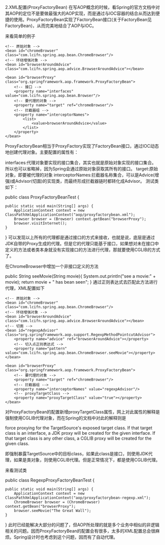 2.XML配置(ProxyFactoryBean)
在写AOP概念的时候，看Spring的官方文档中对其AOP的定位不是要做最强大的AOP实现，而是通过与IOC容器的结合从而达到便捷的使用。ProxyFactoryBean实现了FactoryBean接口(关于FactoryBean见FactoryBean)，从而完美地结合了AOP与IOC。

来看简单的例子

<?xml version="1.0" encoding="UTF-8"?>
<beans xmlns="http://www.springframework.org/schema/beans"
	xmlns:xsi="http://www.w3.org/2001/XMLSchema-instance" 
	xmlns:aop="http://www.springframework.org/schema/aop"
	xsi:schemaLocation="
	http://www.springframework.org/schema/beans
	http://www.springframework.org/schema/beans/spring-beans-3.0.xsd
	http://www.springframework.org/schema/aop
	http://www.springframework.org/schema/aop/spring-aop-3.0.xsd">
	
	<!-- 原始对象 -->
	<bean id="chromeBrowser" class="com.lcifn.spring.aop.bean.ChromeBrowser"/>
	<!-- 环绕增强对象 -->
	<bean id="browserAroundAdvice" class="com.lcifn.spring.aop.advice.BrowserAroundAdvice"></bean>
	
	<bean id="browserProxy" class="org.springframework.aop.framework.ProxyFactoryBean">
		<!-- 接口 -->
		<property name="interfaces" value="com.lcifn.spring.aop.bean.Browser"/>
		<!-- 要代理的对象 -->
		<property name="target" ref="chromeBrowser"/>
		<!-- 拦截器组 -->
		<property name="interceptorNames">
			<list>
				<value>browserAroundAdvice</value>
			</list>
		</property>
	</bean>
</beans>
ProxyFactoryBean相当于ProxyFactory实现了FactoryBean接口，通过IOC动态地创建代理对象。主要配置的属性有：

interfaces:代理对象要实现的接口集合，其实也就是原始对象实现的接口集合。所以也可以省略掉，因为Spring会通过原始对象获取其所有的接口。
target:原始对象，即要被代理的对象
interceptorNames:拦截器名称集合，可以是Advice(增强)或Advisor(切面)的实现类，而最终形成拦截器链时都转化成Advisor。
测试类如下：

public class ProxyFactoryBeanTest {

	public static void main(String[] args) {
		ApplicationContext context = new ClassPathXmlApplicationContext("aop/proxyfactorybean.xml");
		Browser browser = (Browser) context.getBean("browserProxy");
		browser.visitInternet();
	}
}
可以发现以上所有的代理都是通过接口的方式来接收，也就是说，底层是通过JDK自带的Proxy生成的代理。但是它的代理只能基于接口，如果想对未在接口中定义的方法或者类本身就没有实现接口的方法进行代理，那就要使用CGLIB的方式了。

在ChromeBrowser中增加一个非接口定义的方法

public String seeMovie(String movie){
	System.out.println("see a movie:" + movie);
	return movie + " has bean seen";
}
通过正则表达式去匹配此方法进行代理，XML配置如下

<?xml version="1.0" encoding="UTF-8"?>
<beans xmlns="http://www.springframework.org/schema/beans"
	xmlns:xsi="http://www.w3.org/2001/XMLSchema-instance" 
	xmlns:aop="http://www.springframework.org/schema/aop"
	xsi:schemaLocation="
	http://www.springframework.org/schema/beans
	http://www.springframework.org/schema/beans/spring-beans-3.0.xsd
	http://www.springframework.org/schema/aop
	http://www.springframework.org/schema/aop/spring-aop-3.0.xsd">
	
	<!-- 原始对象 -->
	<bean id="chromeBrowser" class="com.lcifn.spring.aop.bean.ChromeBrowser"/>
	<!-- 环绕增强对象 -->
	<bean id="browserAroundAdvice" class="com.lcifn.spring.aop.advice.BrowserAroundAdvice"></bean>
	<!-- 切面 -->
	<bean id="regexpAdvisor" class="org.springframework.aop.support.RegexpMethodPointcutAdvisor">
		<property name="advice" ref="browserAroundAdvice"></property>
		<!-- 切入点正则表达式 -->
		<property name="pattern" value="com.lcifn.spring.aop.bean.ChromeBrowser.seeMovie"></property>
	</bean>
	
	<bean id="browserProxy" class="org.springframework.aop.framework.ProxyFactoryBean">
		<!-- 要代理的对象 -->
		<property name="target" ref="chromeBrowser"/>
		<!-- 拦截器组 -->
		<property name="interceptorNames" value="regexpAdvisor"/>
		<!-- proxyTargetClass -->
		<property name="proxyTargetClass" value="true"></property>
	</bean>
</beans>
对ProxyFactoryBean的配置新增proxyTargetClass属性，网上对此属性的解释是强制使用CGLIB代理对象，而在Spring的文档中对此的解释则是

force proxying for the TargetSource's exposed target class. If that target class is an interface, a JDK proxy will be created for the given interface. If that target class is any other class, a CGLIB proxy will be created for the given class.

即强制暴露TargetSource中的目标class，如果此class是接口，则使用JDK代理，如果是类对象，则使用CGLIB代理。但是正常情况下，都是使用CGLIB代理。

来看测试类

public class RegexpProxyFactoryBeanTest {

	public static void main(String[] args) {
		ApplicationContext context = new ClassPathXmlApplicationContext("aop/proxyfactorybean-regexp.xml");
		ChromeBrowser browser = (ChromeBrowser) context.getBean("browserProxy");
		browser.seeMovie("The Great Wall");
	}
}
此时已经能解决大部分的问题了，但AOP所处理的就是多个业务中相似的非逻辑相关的问题。因而ProxyFactoryBean的配置会有很多，太多的XML配置总会很麻烦。Spring设计时也考虑到这个问题，因而有了自动代理。